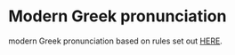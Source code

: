 # Modern Greek pronunciation

modern Greek pronunciation based on rules set out <a href='http://individual.utoronto.ca/NT_Greek_Online/Documents/Lesson01-ModernGreekPronunciation.pdf'>HERE</a>.